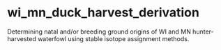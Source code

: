 # wi_mn_duck_harvest_derivation
 Determining natal and/or breeding ground origins of WI and MN hunter-harvested waterfowl using stable isotope assignment methods.
